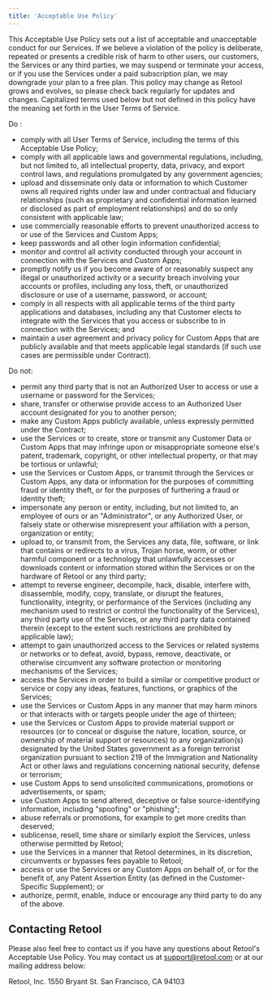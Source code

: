 ```yaml
---
title: 'Acceptable Use Policy'
---
```



This Acceptable Use Policy sets out a list of acceptable and unacceptable conduct for our Services. If we believe a violation of the policy is deliberate, repeated or presents a credible risk of harm to other users, our customers, the Services or any third parties, we may suspend or terminate your access, or if you use the Services under a paid subscription plan, we may downgrade your plan to a free plan. This policy may change as Retool grows and evolves, so please check back regularly for updates and changes. Capitalized terms used below but not defined in this policy have the meaning set forth in the User Terms of Service.

Do :

* comply with all User Terms of Service, including the terms of this Acceptable Use Policy;
* comply with all applicable laws and governmental regulations, including, but not limited to, all intellectual property, data, privacy, and export control laws, and regulations promulgated by any government agencies;
* upload and disseminate only data or information to which Customer owns all required rights under law and under contractual and fiduciary relationships (such as proprietary and confidential information learned or disclosed as part of employment relationships) and do so only consistent with applicable law;
* use commercially reasonable efforts to prevent unauthorized access to or use of the Services and Custom Apps;
* keep passwords and all other login information confidential;
* monitor and control all activity conducted through your account in connection with the Services and Custom Apps;
* promptly notify us if you become aware of or reasonably suspect any illegal or unauthorized activity or a security breach involving your accounts or profiles, including any loss, theft, or unauthorized disclosure or use of a username, password, or account; 
* comply in all respects with all applicable terms of the third party applications and databases, including any that Customer elects to integrate with the Services that you access or subscribe to in connection with the Services; and
* maintain a user agreement and privacy policy for Custom Apps that are publicly available and that meets applicable legal standards (if such use cases are permissible under Contract).

Do not:
 * permit any third party that is not an Authorized User to access or use a username or password for the Services;
 * share, transfer or otherwise provide access to an Authorized User account designated for you to another person;
 * make any Custom Apps publicly available, unless expressly permitted under the Contract;
 * use the Services or to create, store or transmit any Customer Data or Custom Apps that may infringe upon or misappropriate someone else's patent, trademark, copyright, or other intellectual property, or that may be tortious or unlawful;
 * use the Services or Custom Apps, or transmit through the Services or Custom Apps, any data or information for the purposes of committing fraud or identity theft, or for the purposes of furthering a fraud or identity theft; 
 * impersonate any person or entity, including, but not limited to, an employee of ours or an "Administrator", or any Authorized User, or falsely state or otherwise misrepresent your affiliation with a person, organization or entity;
 * upload to, or transmit from, the Services any data, file, software, or link that contains or redirects to a virus, Trojan horse, worm, or other harmful component or a technology that unlawfully accesses or downloads content or information stored within the Services or on the hardware of Retool or any third party;
 * attempt to reverse engineer, decompile, hack, disable, interfere with, disassemble, modify, copy, translate, or disrupt the features, functionality, integrity, or performance of the Services (including any mechanism used to restrict or control the functionality of the Services), any third party use of the Services, or any third party data contained therein (except to the extent such restrictions are prohibited by applicable law);
 * attempt to gain unauthorized access to the Services or related systems or networks or to defeat, avoid, bypass, remove, deactivate, or otherwise circumvent any software protection or monitoring mechanisms of the Services;
 * access the Services in order to build a similar or competitive product or service or copy any ideas, features, functions, or graphics of the Services;
 * use the Services or Custom Apps in any manner that may harm minors or that interacts with or targets people under the age of thirteen;
 * use the Services or Custom Apps to provide material support or resources (or to conceal or disguise the nature, location, source, or ownership of material support or resources) to any organization(s) designated by the United States government as a foreign terrorist organization pursuant to section 219 of the Immigration and Nationality Act or other laws and regulations concerning national security, defense or terrorism;
 * use Custom Apps to send unsolicited communications, promotions or advertisements, or spam;
 * use Custom Apps to send altered, deceptive or false source-identifying information, including "spoofing" or "phishing";
 * abuse referrals or promotions, for example to get more credits than deserved;
 * sublicense, resell, time share or similarly exploit the Services, unless otherwise permitted by Retool;
 * use the Services in a manner that Retool determines, in its discretion, circumvents or bypasses fees payable to Retool;
 * access or use the Services or any Custom Apps on behalf of, or for the benefit of, any Patent Assertion Entity (as defined in the Customer-Specific Supplement); or
 * authorize, permit, enable, induce or encourage any third party to do any of the above.

## Contacting Retool

Please also feel free to contact us if you have any questions about Retool's Acceptable Use Policy. You may contact us at support@retool.com or at our mailing address below:

Retool, Inc.
1550 Bryant St.
San Francisco, CA 94103
